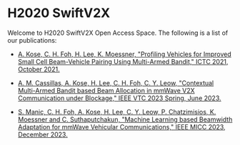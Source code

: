 # H2020 SwiftV2X

Welcome to H2020 SwiftV2X Open Access Space. The following is a list of our publications:

- [A. Kose, C. H. Foh, H. Lee, K. Moessner, "Profiling Vehicles for Improved Small Cell Beam-Vehicle Pairing Using Multi-Armed Bandit," ICTC 2021, October 2021.](https://openresearch.surrey.ac.uk/esploro/outputs/99602621202346#file-0)

- [A. M. Cassillas, A. Kose, H. Lee, C. H. Foh, C. Y. Leow, "Contextual Multi-Armed Bandit based Beam Allocation in mmWave V2X Communication under Blockage," IEEE VTC 2023 Spring, June 2023.](https://github.com/cfoh/h2020-swiftv2x/blob/main/VTC2023-CMAB-BeamAllocation.pdf)

- [S. Manic, C. H. Foh, A. Kose, H. Lee, C. Y. Leow, P. Chatzimisios, K. Moessner and C. Suthaputchakun,
  "Machine Learning based Beamwidth Adaptation for mmWave Vehicular Communications," IEEE MICC 2023, December 2023.](https://github.com/cfoh/h2020-swiftv2x/blob/main/2023323468.pdf)


